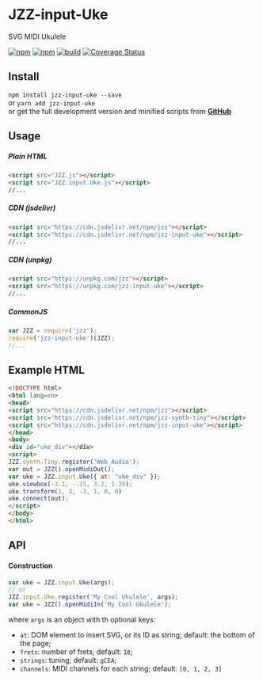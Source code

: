 # JZZ-input-Uke
SVG MIDI Ukulele

[![npm](https://img.shields.io/npm/v/jzz-input-uke.svg)](https://www.npmjs.com/package/jzz-input-uke)
[![npm](https://img.shields.io/npm/dt/jzz-input-uke.svg)](https://www.npmjs.com/package/jzz-input-uke)
[![build](https://github.com/jazz-soft/JZZ-input-Uke/actions/workflows/build.yml/badge.svg)](https://github.com/jazz-soft/JZZ-input-Uke/actions)
[![Coverage Status](https://coveralls.io/repos/github/jazz-soft/JZZ-input-Uke/badge.svg?branch=main)](https://coveralls.io/github/jazz-soft/JZZ-input-Uke?branch=main)

## Install
`npm install jzz-input-uke --save`  
or `yarn add jzz-input-uke`  
or get the full development version and minified scripts from [**GitHub**](https://github.com/jazz-soft/JZZ-input-Uke)

## Usage

##### Plain HTML
```html
<script src="JZZ.js"></script>
<script src="JZZ.input.Uke.js"></script>
//...
```

##### CDN (jsdelivr)
```html
<script src="https://cdn.jsdelivr.net/npm/jzz"></script>
<script src="https://cdn.jsdelivr.net/npm/jzz-input-uke"></script>
//...
```

##### CDN (unpkg)
```html
<script src="https://unpkg.com/jzz"></script>
<script src="https://unpkg.com/jzz-input-uke"></script>
//...
```

##### CommonJS
```js
var JZZ = require('jzz');
require('jzz-input-uke')(JZZ);
//...
```

## Example HTML
```html
<!DOCTYPE html>
<html lang=en>
<head>
<script src="https://cdn.jsdelivr.net/npm/jzz"></script>
<script src="https://cdn.jsdelivr.net/npm/jzz-synth-tiny"></script>
<script src="https://cdn.jsdelivr.net/npm/jzz-input-uke"></script>
</head>
<body>
<div id="uke_div"></div>
<script>
JZZ.synth.Tiny.register('Web Audio');
var out = JZZ().openMidiOut();
var uke = JZZ.input.Uke({ at: "uke_div" });
uke.viewbox(-3.1, -.15, 3.2, 1.35);
uke.transform(1, 3, -3, 1, 0, 0)
uke.connect(out);
</script>
</body>
</html>
```

## API
#### Construction
```js
var uke = JZZ.input.Uke(args);
// or
JZZ.input.Uke.register('My Cool Ukulele', args);
var uke = JZZ().openMidiIn('My Cool Ukulele');
```
where `args` is an object with th optional keys:
- `at`: DOM element to insert SVG, or its ID as string; default: the bottom of the page;
- `frets`: number of frets; default: `18`;
- `strings`: tuning; default: `gCEA`;
- `channels`: MIDI channels for each string; default: `[0, 1, 2, 3]`